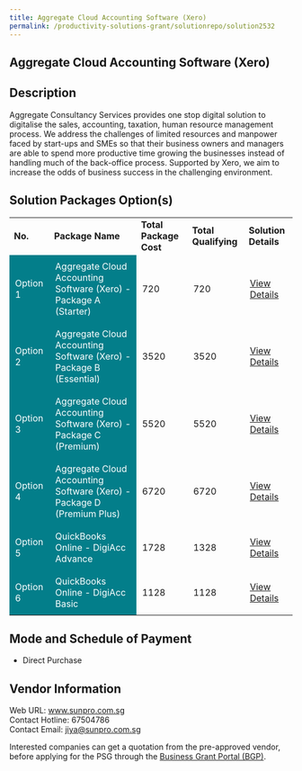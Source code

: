 ```yaml
---
title: Aggregate Cloud Accounting Software (Xero)
permalink: /productivity-solutions-grant/solutionrepo/solution2532
---
```


## Aggregate Cloud Accounting Software (Xero)

## Description

Aggregate Consultancy Services provides one stop digital solution to digitalise the sales, accounting, taxation, human resource management process. We address the challenges of limited resources and manpower faced by start-ups and SMEs so that their business owners and managers are able to spend more productive time growing the businesses instead of handling much of the back-office process. Supported by Xero, we aim to increase the odds of business success in the challenging environment.

## Solution Packages Option(s)

<table>
<tr>
<td><b>No.</b></td>
<td><b>Package Name</b></td>
<td><b>Total Package Cost</b></td>
<td><b>Total Qualifying</b></td>
<td><b>Solution Details</b></td>
</tr>
<tr>
<td style='padding: 10px; background-color: #037E8A; color: #FFFFFF;'>Option 1</td>
<td style='padding: 10px; background-color: #037E8A; color: #FFFFFF;'>Aggregate Cloud Accounting Software (Xero) - Package A (Starter)</td>
<td style='padding: 10px;'>720</td>
<td style='padding: 10px;'>720</td>
<td style='padding: 10px;'><a href='https://www.gobusiness.gov.sg/images/psg/Aggregate_Consultancy_20210180_Desensitised_Annex_3_Part_1.pdf' target='_blank'>View Details</a></td>
</tr>
<tr>
<td style='padding: 10px; background-color: #037E8A; color: #FFFFFF;'>Option 2</td>
<td style='padding: 10px; background-color: #037E8A; color: #FFFFFF;'>Aggregate Cloud Accounting Software (Xero) - Package B (Essential)</td>
<td style='padding: 10px;'>3520</td>
<td style='padding: 10px;'>3520</td>
<td style='padding: 10px;'><a href='https://www.gobusiness.gov.sg/images/psg/Aggregate_Consultancy_20210180_Desensitised_Annex_3_Part_2.pdf' target='_blank'>View Details</a></td>
</tr>
<tr>
<td style='padding: 10px; background-color: #037E8A; color: #FFFFFF;'>Option 3</td>
<td style='padding: 10px; background-color: #037E8A; color: #FFFFFF;'>Aggregate Cloud Accounting Software (Xero) - Package C (Premium)</td>
<td style='padding: 10px;'>5520</td>
<td style='padding: 10px;'>5520</td>
<td style='padding: 10px;'><a href='https://www.gobusiness.gov.sg/images/psg/Aggregate_Consultancy_20210180_Desensitised_Annex_3_Part_34.pdf' target='_blank'>View Details</a></td>
</tr>
<tr>
<td style='padding: 10px; background-color: #037E8A; color: #FFFFFF;'>Option 4</td>
<td style='padding: 10px; background-color: #037E8A; color: #FFFFFF;'>Aggregate Cloud Accounting Software (Xero) - Package D (Premium Plus)</td>
<td style='padding: 10px;'>6720</td>
<td style='padding: 10px;'>6720</td>
<td style='padding: 10px;'><a href='https://www.gobusiness.gov.sg/images/psg/Aggregate_Consultancy_20210180_Desensitised_Annex_3_Part_56.pdf' target='_blank'>View Details</a></td>
</tr>
<tr>
<td style='padding: 10px; background-color: #037E8A; color: #FFFFFF;'>Option 5</td>
<td style='padding: 10px; background-color: #037E8A; color: #FFFFFF;'>QuickBooks Online - DigiAcc Advance</td>
<td style='padding: 10px;'>1728</td>
<td style='padding: 10px;'>1328</td>
<td style='padding: 10px;'><a href='https://www.gobusiness.gov.sg/images/psg/InBusiness_Solutions_20200762_Desensitised_Annex_3_Part_1.pdf' target='_blank'>View Details</a></td>
</tr>
<tr>
<td style='padding: 10px; background-color: #037E8A; color: #FFFFFF;'>Option 6</td>
<td style='padding: 10px; background-color: #037E8A; color: #FFFFFF;'>QuickBooks Online - DigiAcc Basic</td>
<td style='padding: 10px;'>1128</td>
<td style='padding: 10px;'>1128</td>
<td style='padding: 10px;'><a href='https://www.gobusiness.gov.sg/images/psg/InBusiness_Solutions_20200762_Desensitised_Annex_3_Part_2.pdf' target='_blank'>View Details</a></td>
</tr>
</table>

## Mode and Schedule of Payment

 - Direct Purchase

## Vendor Information

 Web URL: www.sunpro.com.sg <br>Contact Hotline: 67504786 <br>Contact Email: jiya@sunpro.com.sg <br>

Interested companies can get a quotation from the pre-approved vendor, before applying for the PSG through the <a href='https://www.businessgrants.gov.sg/' target='_blank' rel='noopener'>Business Grant Portal (BGP)</a>.

<script src="/jquery/resize-tables.js"></script>
